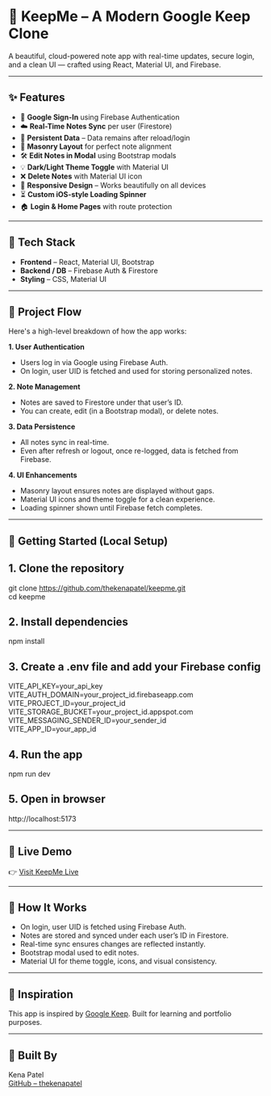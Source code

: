 # 📝 KeepMe – A Modern Google Keep Clone

A beautiful, cloud-powered note app with real-time updates, secure login, and a clean UI — crafted using React, Material UI, and Firebase.

---

## ✨ Features

- 🔐 **Google Sign-In** using Firebase Authentication
- ☁️ **Real-Time Notes Sync** per user (Firestore)
- 🧠 **Persistent Data** – Data remains after reload/login
- 🧱 **Masonry Layout** for perfect note alignment
- 🛠️ **Edit Notes in Modal** using Bootstrap modals
- 💡 **Dark/Light Theme Toggle** with Material UI
- ❌ **Delete Notes** with Material UI icon
- 📱 **Responsive Design** – Works beautifully on all devices
- ⏳ **Custom iOS-style Loading Spinner**
- 🏠 **Login & Home Pages** with route protection

---

## 🔧 Tech Stack

- **Frontend** – React, Material UI, Bootstrap
- **Backend / DB** – Firebase Auth & Firestore
- **Styling** – CSS, Material UI

---

## 🧠 Project Flow

Here's a high-level breakdown of how the app works:

**1. User Authentication**
   - Users log in via Google using Firebase Auth.
   - On login, user UID is fetched and used for storing personalized notes.

**2. Note Management**
   - Notes are saved to Firestore under that user’s ID.
   - You can create, edit (in a Bootstrap modal), or delete notes.

**3. Data Persistence**
   - All notes sync in real-time.
   - Even after refresh or logout, once re-logged, data is fetched from Firebase.

**4. UI Enhancements**
   - Masonry layout ensures notes are displayed without gaps.
   - Material UI icons and theme toggle for a clean experience.
   - Loading spinner shown until Firebase fetch completes.
  
---

## 🚀 Getting Started (Local Setup)

## 1. Clone the repository
git clone https://github.com/thekenapatel/keepme.git <br/>
cd keepme

## 2. Install dependencies
npm install

## 3. Create a .env file and add your Firebase config

VITE_API_KEY=your_api_key  
VITE_AUTH_DOMAIN=your_project_id.firebaseapp.com  
VITE_PROJECT_ID=your_project_id  
VITE_STORAGE_BUCKET=your_project_id.appspot.com  
VITE_MESSAGING_SENDER_ID=your_sender_id  
VITE_APP_ID=your_app_id  

## 4. Run the app
npm run dev

## 5. Open in browser
http://localhost:5173


---


## 🔗 Live Demo
👉 [Visit KeepMe Live](https://thekenapatel.github.io/keepme/)

---

## 🧠 How It Works
- On login, user UID is fetched using Firebase Auth.
- Notes are stored and synced under each user’s ID in Firestore.
- Real-time sync ensures changes are reflected instantly.
- Bootstrap modal used to edit notes.
- Material UI for theme toggle, icons, and visual consistency.

---

## 🙌 Inspiration
   This app is inspired by [Google Keep](https://keep.google.com/). Built for learning and portfolio purposes.

---


## 💙 Built By  
Kena Patel  
[GitHub – thekenapatel](https://github.com/thekenapatel)




